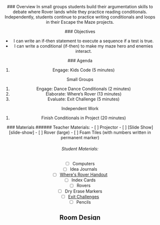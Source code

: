 <header class='header' title='Lesson 18' subtitle='Where is Rover'/>

<notable>
<iconp src='/icons/activity.png'>### Overview</iconp>
In small groups students build their argumentation skills to debate where Rover lands while they practice reading conditionals. Independently, students continue to practice writing conditionals and loops in their Escape the Maze projects. 

<iconp src='/icons/objectives.png'>### Objectives</iconp>
- I can write an if-then statement to execute a sequence if a test is true.
- I can write a conditional (if-then) to make my maze hero and enemies interact.

<iconp src='/icons/agenda.png'>### Agenda</iconp>
1. Engage: Kids Code (5 minutes)

Small Groups
1. Engage: Dance Dance Conditionals (2 minutes)
1. Elaborate: Where’s Rover (13 minutes)
1. Evaluate: Exit Challenge (5 minutes)

Independent Work 
1. Finish Conditionals in Project (20 minutes)

<note>
<iconp src='/icons/materials.png'>### Materials</iconp>
###### Teacher Materials:
- [ ] Projector
- [ ] [Slide Show][slide-show]
- [ ] Rover (large)
- [ ] Foam Tiles (with numbers written in permanent marker)

###### Student Materials: 
- [ ] Computers
- [ ] Idea Journals
- [ ] [Where's Rover Handout][handout] 
- [ ] Index Cards
- [ ] Rovers
- [ ] Dry Erase Markers
- [ ] [Exit Challenges][exit]
- [ ] Pencils

</note>

## Room Design
![room](./images/desk-setup_split-classroom.png)
<note>

<iconp src='/icons/vocab.png'>### Vocabulary</iconp>

- **Conditional** Asks a boolean statement, and runs a chunk of code if the answer is true.

</note>

###### Symbols Key

<iconp ml='1.65em' type='question'>question</iconp>
<iconp ml='1.65em' type='answer'>answer</iconp>
- [ ] action item


## 1. Engage: Kids Code (5 min)
Participation: Whole Class Unplugged

- [ ] **Showcase** Mostafa’s project from Alexandria. Mostafa coded this game on his own using the code alongs he did in class! Play the game and show the code behind it.

<note>**Slides:** ![slides-kidscode1](./images/slide-kc1.jpeg) </note>

- [ ] **Challenge** students to be the next programmer we feature.

> > “If you code a project on your own, we would like to feature your project/app at the start of our class. Code something in Scratch or Code.org or any coding platform and show it to your getCoding teacher.”

- [ ] **Motivate** students by introducing today’s lesson. 

> > “In our small group we will continue to work towards mastering conditionals. While you work independently on the computers, continue to add conditionals to your Escape the Maze project.”

<note>![slides-kidscode2](./images/slide-kc2.jpeg) </note>

## 2. Engage: Dance Dance (2 min)
Participation: Small Group Unplugged

- [ ] **Review** the steps of reading conditionals by calling a volunteer up to the front to perform the dance code on the board. 

<note>**Slide:** ![slides-dance](./images/slide-dance.jpeg) </note>

## 3. Elaborate: Where's Rover (13 min) 
Participation: Small Group Unplugged

- [ ] **Argumentation:** Students get the Where's Rover handout. They individually practice reading the code as they move Rover around their grid to determine where he lands. Give students a minute to try the problem on their own and then have students argue their answer by stepping through the code and moving Rover on the large foam tiles. The discussion should be student led. Provide sentence starters for students to respond to answers they believe are not correct: 
- “I disagree with your answer because…”
- “Can you show me how you got…”
- “What line of code shows that…” 

![handout1](./images/WheresRover.jpeg)

<note type="tip"> Not every group will complete all 5. Number 5 is challenging because there is a loop with conditionals nested inside. This means students will need to evaluate the Boolean statement each time they run through the loop. 
<br/>
**Slides:**
![slides-WheresRover](./images/slide-wr1.jpeg)
</note>

- [ ] **Optional If Time**: On the back of the handout students use the debugging protocol to determine what error was made while reading the code.

![handout2](./images/FindtheBug.jpeg)
<note> ![slides-WheresRover2](./images/slide-wr2.jpeg)
**If Time:** ![slides-WheresRover4](./images/slide-wr4.jpeg)
</note>

## 4. Evaluate: Exit Challenge (5 min)
Participation: Independent Unplugged

- [ ] **Evaluate:** Students answer the Exit Challenge on paper using pencil independently and turn it in.

> > “Try these challenges independently to test your knowledge of reading conditionals!”

<note> **Slides:**
![exit challenge](./images/slides-ec.jpeg)
</note>
</notable>

[slide-show]: https://docs.google.com/presentation/d/12gEP4eKzWl3vAGfh2-v8Z2FWzq86bZ8CBY7UemnCVWI/edit?usp=sharing
[handout]: https://drive.google.com/file/d/0B2wBzr9vcXjPaFhWVG83TEhaMjg/view?usp=sharing
[exit]: https://drive.google.com/file/d/0B2wBzr9vcXjPUkFOajdHbHhlQTg/view?usp=sharing
